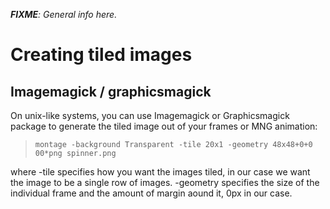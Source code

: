 ***FIXME**: General info here.*


Creating tiled images
=====================

Imagemagick / graphicsmagick
----------------------------

On unix-like systems, you can use Imagemagick or Graphicsmagick package to generate the tiled image out of your frames or MNG animation:

>`montage -background Transparent -tile 20x1 -geometry 48x48+0+0 00*png spinner.png`

where -tile specifies how you want the images tiled, in our case we want the image to be a single row of images. -geometry specifies the size of the individual frame and the amount of margin aound it, 0px in our case.


